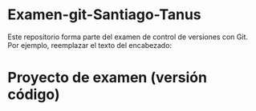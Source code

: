 # Examen-git-Santiago-Tanus
Este repositorio forma parte del examen de control de versiones con Git.
Por ejemplo, reemplazar el texto del encabezado:
# Proyecto de examen (versión código)
